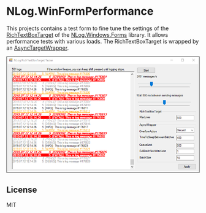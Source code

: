 ﻿# NLog.WinFormPerformance

This projects contains a test form to fine tune the settings of the [RichTextBoxTarget](https://github.com/NLog/NLog.Windows.Forms/wiki/RichTextBoxTarget) of the [NLog.Windows.Forms](https://github.com/NLog/NLog.Windows.Forms) library.
It allows performance tests with various loads. The RichTextBoxTarget is wrapped by an [AsyncTargetWrapper](https://github.com/nlog/NLog/wiki/AsyncWrapper-target).

![screenshot 1](doc/screenshot1.png)

## License

MIT